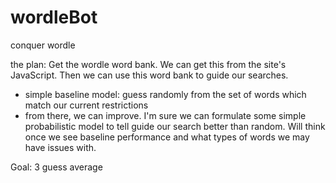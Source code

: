 # wordleBot
conquer wordle

the plan:
Get the wordle word bank. We can get this from the site's JavaScript. Then we can use this word bank to guide our searches.

- simple baseline model: guess randomly from the set of words which match our current restrictions
- from there, we can improve. I'm sure we can formulate some simple probabilistic model to tell guide our search better than random. Will think once we see baseline performance and what types of words we may have issues with.

Goal: 3 guess average


